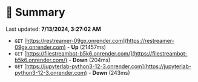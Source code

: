 # 📖 Summary
Last updated: **7/13/2024, 3:27:02 AM**

- `GET` [https://restreamer-09gx.onrender.com](https://restreamer-09gx.onrender.com) - **Up** (21457ms)
- `GET` [https://filestreambot-b5k6.onrender.com/](https://filestreambot-b5k6.onrender.com/) - **Down** (204ms)
- `GET` [https://jupyterlab-python3-12-3.onrender.com](https://jupyterlab-python3-12-3.onrender.com) - **Down** (243ms)
